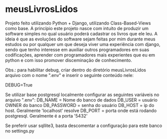 # meusLivrosLidos
Projeto feito utilizando Python + Django, utilizando Class-Based-Views como base. A princípio este projeto nasce com intuito de produzir um software simples no qual usuário poderá cadastrar os livros que ele leu. A ideia é que as evoluções do software sejam feitas por mim durante meus estudos ou por qualquer um que deseja viver uma experiência com django, sendo que tenho interesse em auxiliar outros programadores em suas codificações, aprender com programadores mais experientes que eu em python e com isso promover disceminação de conhecimento.

Obs.: para habilitar debug, criar dentro do diretório meusLivrosLidos arquivo com o nome ".env" e inserir o seguinte conteúdo nele:

DEBUG=True

Se utilizar base postgresql localmente configurar as seguintes variáveis no arquivo ".env":
DB_NAME = Nome do banco de dados
DB_USER = usuário OWNER do banco
DB_PASSWORD = senha do usuário
DB_HOST = ip do host. Geralmente 'localhost' resolve
DB_PORT = porta onde está rodando postgresql. Geralmente é a porta '5432'

Se preferir usar sqllite3, basta descomentar a configuração para este banco no settings.py